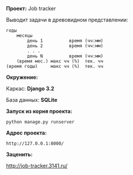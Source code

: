 **Проект:** Job tracker

Выводит задачи в древовидном 
представлении:
```
годы
    месяцы
        день 1          время (чч:мм)
        день 2          время (чч:мм)
        . . .
        день N          время (чч:мм)
    (время мес.) макс чч (%)  тек. чч
(время годы)     макс чч (%)  тек. чч
```
**Окружение:**

Каркас: **Django 3.2**

База данных: **SQLite**

**Запуск из корня проекта:**
```
python manage.py runserver
```
**Адрес проекта:**
```
http://127.0.0.1:8000/
```
**Заценить:**

http://job-tracker.3141.ru/